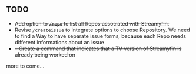 ## TODO

- ~~Add option to `/repo` to list all Repos associated with Streamyfin.~~
- Revise `/createissue` to integrate options to choose Repository. We need to find a Way to have separate issue forms, because each Repo needs different informations about an issue
- ~~- Create a command that indicates that a TV version of Streamyfin is already being worked on~~

more to come...
